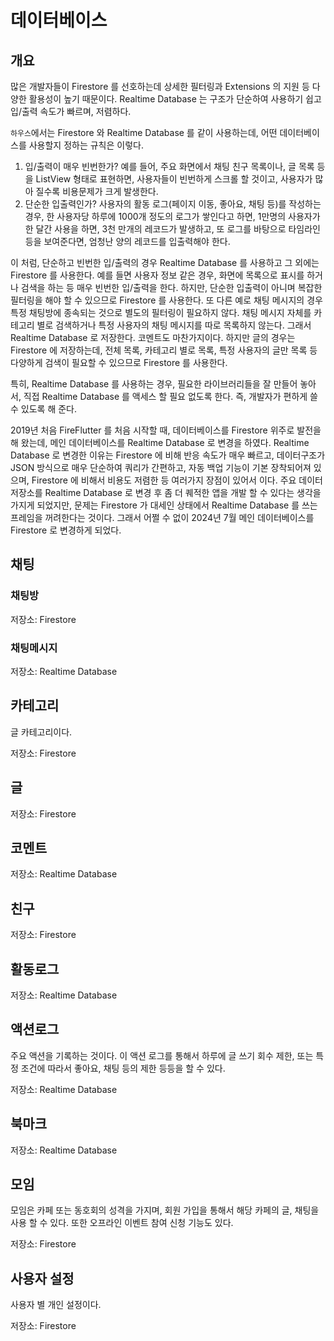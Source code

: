 # 데이터베이스

## 개요


많은 개발자들이 Firestore 를 선호하는데 상세한 필터링과 Extensions 의 지원 등 다양한 활용성이 높기 때문이다. Realtime Database 는 구조가 단순하여 사용하기 쉽고 입/출력 속도가 빠르며, 저렴하다.

`하우스`에서는 Firestore 와 Realtime Database 를 같이 사용하는데, 어떤 데이터베이스를 사용할지 정하는 규칙은 이렇다.

1. 입/출력이 매우 빈번한가? 예를 들어, 주요 화면에서 채팅 친구 목록이나, 글 목록 등을 ListView 형태로 표현하면, 사용자들이 빈번하게 스크롤 할 것이고, 사용자가 많아 질수록 비용문제가 크게 발생한다.
2. 단순한 입출력인가? 사용자의 활동 로그(페이지 이동, 좋아요, 채팅 등)를 작성하는 경우, 한 사용자당 하루에 1000개 정도의 로그가 쌓인다고 하면, 1만명의 사용자가 한 달간 사용을 하면, 3천 만개의 레코드가 발생하고, 또 로그를 바탕으로 타임라인 등을 보여준다면, 엄청난 양의 레코드를 입출력해야 한다.

이 처럼, 단순하고 빈번한 입/출력의 경우 Realtime Database 를 사용하고 그 외에는 Firestore 를 사용한다. 예를 들면 사용자 정보 같은 경우, 화면에 목록으로 표시를 하거나 검색을 하는 등 매우 빈번한 입/출력을 한다. 하지만, 단순한 입출력이 아니며 복잡한 필터링을 해야 할 수 있으므로 Firestore 를 사용한다. 또 다른 예로 채팅 메시지의 경우 특정 채팅방에 종속되는 것으로 별도의 필터링이 필요하지 않다. 채팅 메시지 자체를 카테고리 별로 검색하거나 특정 사용자의 채팅 메시지를 따로 목록하지 않는다. 그래서 Realtime Database 로 저장한다. 코멘트도 마찬가지이다. 하지만 글의 경우는 Firestore 에 저장하는데, 전체 목록, 카테고리 별로 목록, 특정 사용자의 글만 목록 등 다양하게 검색이 필요할 수 있으므로 Firestore 를 사용한다.

특히, Realtime Database 를 사용하는 경우, 필요한 라이브러리들을 잘 만들어 놓아서, 직접 Realtime Database 를 액세스 할 필요 없도록 한다. 즉, 개발자가 편하게 쓸 수 있도록 해 준다.



2019년 처음 FireFlutter 를 처음 시작할 때, 데이터베이스를 Firestore 위주로 발전을 해 왔는데, 메인 데이터베이스를 Realtime Database 로 변경을 하였다.
Realtime Database 로 변경한 이유는 Firestore 에 비해 반응 속도가 매우 빠르고, 데이터구조가 JSON 방식으로 매우 단순하여 쿼리가 간편하고, 자동 백업 기능이 기본 장착되어져 있으며, Firestore 에 비해서 비용도 저렴한 등 여러가지 장점이 있어서 이다.
주요 데이터 저장소를 Realtime Database 로 변경 후 좀 더 퀘적한 앱을 개발 할 수 있다는 생각을 가지게 되었지만, 문제는 Firestore 가 대세인 상태에서 Realtime Database 를 쓰는 프레임을 꺼려한다는 것이다. 그래서 어쩔 수 없이 2024년 7월 메인 데이터베이스를 Firestore 로 변경하게 되었다.


## 채팅

### 채팅방

저장소: Firestore

### 채팅메시지

저장소: Realtime Database



## 카테고리

글 카테고리이다.

저장소: Firestore


## 글

저장소: Firestore


## 코멘트

저장소: Realtime Database


## 친구

저장소: Firestore


## 활동로그

저장소: Realtime Database

## 액션로그

주요 액션을 기록하는 것이다. 이 액션 로그를 통해서 하루에 글 쓰기 회수 제한, 또는 특정 조건에 따라서 좋아요, 채팅 등의 제한 등등을 할 수 있다.


저장소: Realtime Database


## 북마크

저장소: Realtime Database


## 모임

모임은 카페 또는 동호회의 성격을 가지며, 회원 가입을 통해서 해당 카페의 글, 채팅을 사용 할 수 있다. 또한 오프라인 이벤트 참여 신청 기능도 있다.

저장소: Firestore

## 사용자 설정

사용자 별 개인 설정이다.

저장소: Firestore


